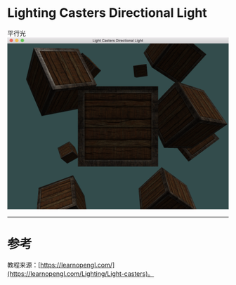 # Lighting Casters Directional Light

平行光
![平行光](LightCastersDirectionalLight.png)

---

# 参考
教程来源：[https://learnopengl.com/](https://learnopengl.com/Lighting/Light-casters)。